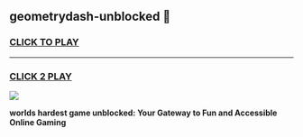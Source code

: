 
## geometrydash-unblocked 👋
<h3>
<a href="https://premium.freeplayer.one?title=geometrydash-unblocked&ref=14F">CLICK TO PLAY</a></h3>
<hr>

<h3>
<a href="https://premium.freeplayer.one?title=geometrydash-unblocked&ref=14F">CLICK 2 PLAY</a>
  
</h3>

<a href="https://premium.freeplayer.one?title=geometrydash-unblocked&ref=12F/"><img src="https://clearcache.store/games.png"></a>


**worlds hardest game unblocked: Your Gateway to Fun and Accessible Online Gaming**
